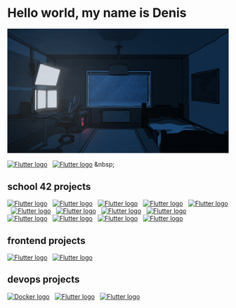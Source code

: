 
# Hello world, my name is Denis

<p align="center">
  <img width="860" src="./img/lonelyday.gif">
</p>

[<img src="https://img.shields.io/badge/Telegram-17191e?logo=Telegram&logoColor=2986cc&style=for-the-badge" alt="Flutter logo" title="Flutter" height="25" />](https://t.me/nenvoy)
&nbsp;
[<img src="https://img.shields.io/badge/linkedin-17191e?logo=linkedin&logoColor=2986cc&style=for-the-badge" alt="Flutter logo" title="Flutter" height="25" />]([https://www.mixcloud.com/osmosmusic/](https://www.linkedin.com/in/denis-chernyavskiy-70023924b/))
&nbsp;

## school 42 projects
[<img src="https://img.shields.io/badge/libft-f8ff3d?logo=42&logoColor=000203&style=for-the-badge" alt="Flutter logo" title="Flutter" height="25" />](https://github.com/osmosx/libft)
&nbsp;
[<img src="https://img.shields.io/badge/get_next_line-50ffef?logo=42&logoColor=000203&style=for-the-badge" alt="Flutter logo" title="Flutter" height="25" />](https://github.com/osmosx/get_next_line)
&nbsp;
[<img src="https://img.shields.io/badge/printf-38761d?logo=42&logoColor=000203&style=for-the-badge" alt="Flutter logo" title="Flutter" height="25" />](https://github.com/osmosx/printf)
&nbsp;
[<img src="https://img.shields.io/badge/born2beroot-ff1127?logo=42&logoColor=000203&style=for-the-badge" alt="Flutter logo" title="Flutter" height="25" />](https://github.com/osmosx/born2beroot)
&nbsp;
[<img src="https://img.shields.io/badge/pipex-d400d2?logo=42&logoColor=000203&style=for-the-badge" alt="Flutter logo" title="Flutter" height="25" />](https://github.com/osmosx/pipex)
&nbsp;
[<img src="https://img.shields.io/badge/push_swap-0001d6?logo=42&logoColor=000203&style=for-the-badge" alt="Flutter logo" title="Flutter" height="25" />](https://github.com/osmosx/push_swap)
&nbsp;
[<img src="https://img.shields.io/badge/fdf-13ff0c?logo=42&logoColor=000203&style=for-the-badge" alt="Flutter logo" title="Flutter" height="25" />](https://github.com/osmosx/fdf)
&nbsp;
[<img src="https://img.shields.io/badge/philosophers-ffb42b?logo=42&logoColor=000203&style=for-the-badge" alt="Flutter logo" title="Flutter" height="25" />](https://github.com/osmosx/philosophers)
&nbsp;
[<img src="https://img.shields.io/badge/minishell-990000?logo=42&logoColor=000203&style=for-the-badge" alt="Flutter logo" title="Flutter" height="25" />](https://github.com/osmosx/minishell)
&nbsp;
[<img src="https://img.shields.io/badge/cub3d-1286dd?logo=42&logoColor=000203&style=for-the-badge" alt="Flutter logo" title="Flutter" height="25" />](https://github.com/osmosx/cub3d)
&nbsp;
[<img src="https://img.shields.io/badge/C++ Piscine-008080?logo=42&logoColor=000203&style=for-the-badge" alt="Flutter logo" title="Flutter" height="25" />](https://github.com/osmosx/cpp_piscine)
&nbsp;
[<img src="https://img.shields.io/badge/inception-fffacd?logo=42&logoColor=000203&style=for-the-badge" alt="Flutter logo" title="Flutter" height="25" />](https://github.com/osmosx/inception)
&nbsp;
[<img src="https://img.shields.io/badge/inception_of_things-45818e?logo=42&logoColor=000203&style=for-the-badge" alt="Flutter logo" title="Flutter" height="25" />](https://github.com/osmosx/inception_of_things)

## frontend projects
[<img src="https://img.shields.io/badge/devosmos-17191e?logo=html5&logoColor=00f62f&style=for-the-badge" alt="Flutter logo" title="Flutter" height="25" />](https://github.com/osmosx/devosmos)
&nbsp;
[<img src="https://img.shields.io/badge/bot-17191e?logo=javascript&logoColor=fffd01&style=for-the-badge" alt="Flutter logo" title="Flutter" height="25" />](https://github.com/osmosx/bot)
&nbsp;

## devops projects
[<img src="https://img.shields.io/badge/leroymerlin-49cd0e?logo=Docker&logoColor=000203&style=for-the-badge" alt="Docker logo" title="Docker" height="25" />](https://github.com/osmosx/leroymerlin)
&nbsp;
[<img src="https://img.shields.io/badge/inception-fffacd?logo=42&logoColor=000203&style=for-the-badge" alt="Flutter logo" title="Flutter" height="25" />](https://github.com/osmosx/inception)
&nbsp;
[<img src="https://img.shields.io/badge/inception_of_things-45818e?logo=42&logoColor=000203&style=for-the-badge" alt="Flutter logo" title="Flutter" height="25" />](https://github.com/osmosx/inception_of_things)
